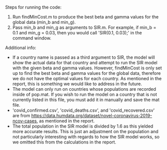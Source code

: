 Steps for running the code:
1) Run findMinCost.m to produce the best beta and gamma values for the global data (min_b and min_g).
2) Pass min_b and min_g as arguments to SIR.m. For example, if min_b = 0.1 and min_g = 0.03, then you would call 'SIR(0.1, 0.03);' in the command window.

Additional info:
- If a country name is passed as a third argument to SIR, the model will show the actual data for that country and attempt to run the SIR model with the given 
beta and gamma values. However, findMinCost is only set up to find the best beta and gamma values for the global data, therefore we do not have the optimal
values for each country. As mentioned in the report, this is something we would like to address in the future.
- The model can only run on countries whose populations are recorded inside of pop.mat. If you wish to run the model on a country that is not currently listed
in this file, you must add it in manually and save the mat file.
- 'covid_confirmed.csv', 'covid_deaths.csv', and 'covid_recovered.csv' are from https://data.humdata.org/dataset/novel-coronavirus-2019-ncov-cases, as
mentioned in the report.
- The total population in the SIR model is divided by 1.6 as this yielded more accurate results. This is just an adjustment on the population and not particularly
interesting with regards to how the SIR model works, so we omitted this from the calculations in the report.